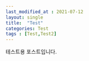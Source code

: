 ```yaml
---
last_modified_at : 2021-07-12
layout: single
title:  "Test"
categories: Test
tags : [Test,Test2]
---
```


테스트용 포스트입니다.
